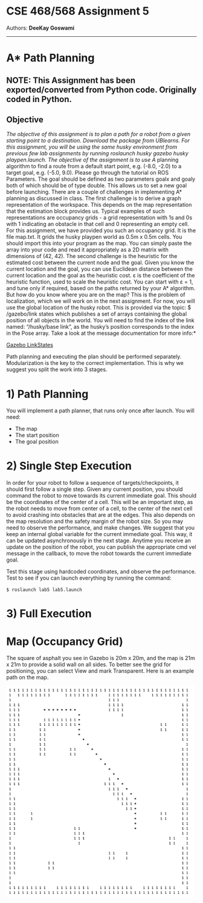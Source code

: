 # CSE 468/568 Assignment 5

Authors:  **DeeKay Goswami**


---

# A* Path Planning
**NOTE**: This Assignment has been exported/converted from Python code. Originally coded in Python.
---
## Objective
*The objective of this assignment is to plan a path for a robot from a given starting point to a destination. Download the package from UBlearns. For this assignment, you will be using the same husky environment from previous few lab assignments by running roslaunch husky gazebo husky playpen.launch.
The objective of the assignment is to use A* planning algorithm to find a route from a default start point, e.g. (-8.0, -2.0) to a target goal, e.g. (-5.0, 9.0). Please go through the tutorial on ROS Parameters. The goal should be defined as two parameters goalx and goaly both of which should be of type double. This allows us to set a new goal before launching.
There are a couple of challenges in implementing A* planning as discussed in class. The first challenge is to derive a graph representation of the workspace. This depends on the map representation that the estimation block provides us. Typical examples of such representations are occupancy grids - a grid representation with 1s and 0s with 1 indicating an obstacle in that cell and 0 representing an empty cell. For this assignment, we have provided you such an occupancy grid. It is the file map.txt. It grids the husky playpen world as 0.5m x 0.5m cells. You should import this into your program as the map. You can simply paste the array into your code and read it appropriately as a 2D matrix with dimensions of (42, 42).
The second challenge is the heuristic for the estimated cost between the current node and the goal. Given you know the current location and the goal, you can use Euclidean distance between the current location and the goal as the heuristic cost. ε is the coefficient of the heuristic function, used to scale the heuristic cost. You can start with ε = 1, and tune only if required, based on the paths returned by your A* algorithm.
But how do you know where you are on the map? This is the problem of localization, which we will work on in the next assignment. For now, you will use the global location of the husky robot. This is provided via the topic:
$ /gazebo/link states
which publishes a set of arrays containing the global position of all objects in the world. You will need to find the index of the link named: “/husky/base link”, as the husky’s position corresponds to the index in the Pose array.
Take a look at the message documentation for more info:*

[Gazebo LinkStates](https://docs.ros.org/en/jade/api/gazebo_msgs/html/msg/LinkStates.html)

Path planning and executing the plan should be performed separately. Modularization is the key to the correct implementation. This is why we suggest you split the work into 3 stages.

# 1) Path Planning
You will implement a path planner, that runs only once after launch. You will need:
- The map
- The start position 
- The goal position

# 2) Single Step Execution
In order for your robot to follow a sequence of targets/checkpoints, it should first follow a single step. Given any current position, you should command the robot to move towards its current immediate goal. This should be the coordinates of the center of a cell. This will be an important step, as the robot needs to move from center of a cell, to the center of the next cell to avoid crashing into obstacles that are at the edges. This also depends on the map resolution and the safety margin of the robot size. So you may need to observe the performance, and make changes. We suggest that you keep an internal global variable for the current immediate goal. This way, it can be updated asynchronously in the next stage. Anytime you receive an update on the position of the robot, you can publish the appropriate cmd vel message in the callback, to move the robot towards the current immediate goal.

Test this stage using hardcoded coordinates, and observe the performance. Test to see if you can launch everything by running the command:
```
$ roslaunch lab5 lab5.launch
```

# 3) Full Execution

# Map (Occupancy Grid)

The square of asphalt you see in Gazebo is 20m x 20m, and the map is 21m x 21m to provide a solid wall on all sides. To better see the grid for positioning, you can select View and mark Transparent. Here is an example path on the map.

<img width="499" alt="Screenshot 2023-08-16 at 7 04 12 PM" src="./teaser/map.png">



